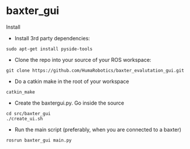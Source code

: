 # baxter_gui

Install

* Install 3rd party dependencies:
```
sudo apt-get install pyside-tools
```
* Clone the repo into your source of your ROS workspace:
```
git clone https://github.com/HumaRobotics/baxter_evalutation_gui.git
```
* Do a catkin make in the root of your workspace
```
catkin_make
```
* Create the baxtergui.py. Go inside the source 
```
cd src/baxter_gui
./create_ui.sh
```
* Run the main script (preferably, when you are connected to a baxter)
```
rosrun baxter_gui main.py
```
